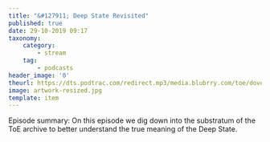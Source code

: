 ```yaml
---
title: "&#127911; Deep State Revisited"
published: true
date: 29-10-2019 09:17
taxonomy:
    category:
        - stream
    tag:
        - podcasts
header_image: '0'
theurl: https://dts.podtrac.com/redirect.mp3/media.blubrry.com/toe/dovetail.prxu.org/toe/0eb0690d-c3f5-4a4f-ba76-bdfd7e36ae23/Episode_139_dsr.mp3
image: artwork-resized.jpg
template: item
--- 
```

Episode summary: On this episode we dig down into the substratum of the ToE archive to better understand the true meaning of the Deep State.
